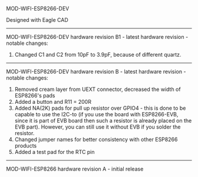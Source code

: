 MOD-WIFI-ESP8266-DEV

Designed with Eagle CAD

---

MOD-WIFI-ESP8266-DEV hardware revision B1 - latest hardware revision - notable changes:

1. Changed C1 and C2 from 10pF to 3.9pF, because of different quartz.

---

MOD-WIFI-ESP8266-DEV hardware revision B - latest hardware revision - notable changes:

1. Removed cream layer from UEXT connector, decreased the width of ESP8266's pads
2. Added a button and R11 = 200R
3. Added NA(2K) pads for pull up resistor over GPIO4 - this is done to be capable to use the I2C-to (if you use the board with ESP8266-EVB, since it is part of EVB board then such a resistor is already placed on the EVB part). However, you can still use it without EVB if you solder the resistor.
4. Changed jumper names for better consistency with other ESP8266 products
5. Added a test pad for the RTC pin

---

MOD-WIFI-ESP8266 hardware revision A - initial release